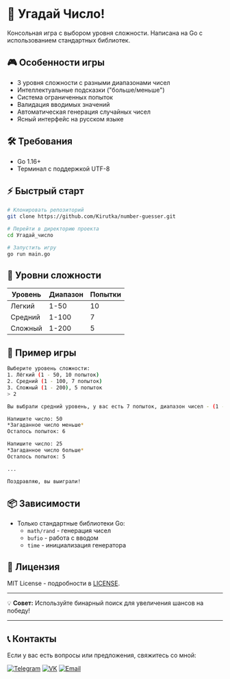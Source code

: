 # 🔢 Угадай Число!

Консольная игра с выбором уровня сложности. Написана на Go с использованием стандартных библиотек.


## 🎮 Особенности игры
- 3 уровня сложности с разными диапазонами чисел
- Интеллектуальные подсказки ("больше/меньше")
- Система ограниченных попыток
- Валидация вводимых значений
- Автоматическая генерация случайных чисел
- Ясный интерфейс на русском языке

## 🛠️ Требования
- Go 1.16+
- Терминал с поддержкой UTF-8

## ⚡ Быстрый старт
```bash
# Клонировать репозиторий
git clone https://github.com/Kirutka/number-guesser.git

# Перейти в директорию проекта
cd Угадай_число

# Запустить игру
go run main.go
```

## 🎯 Уровни сложности
| Уровень  | Диапазон | Попытки |
|----------|----------|---------|
| Легкий   | 1-50     | 10      |
| Средний  | 1-100    | 7       |
| Сложный  | 1-200    | 5       |

## 📖 Пример игры
```bash
Выберите уровень сложности: 
1. Лёгкий (1 - 50, 10 попыток)
2. Средний (1 - 100, 7 попыток)
3. Сложный (1 - 200), 5 попыток
> 2

Вы выбрали средний уровень, у вас есть 7 попыток, диапазон чисел - (1 - 100)

Напишите число: 50
*Загаданное число меньше*
Осталось попыток: 6

Напишите число: 25
*Загаданное число больше*
Осталось попыток: 5

... 

Поздравляю, вы выиграли!
```

## 📦 Зависимости
- Только стандартные библиотеки Go:
  - `math/rand` - генерация чисел
  - `bufio` - работа с вводом
  - `time` - инициализация генератора

## 📜 Лицензия
MIT License - подробности в [LICENSE](LICENSE).

---

💡 **Совет:** Используйте бинарный поиск для увеличения шансов на победу!  

---

## 📞 Контакты  
Если у вас есть вопросы или предложения, свяжитесь со мной:  

[![Telegram](https://img.shields.io/badge/-@Lesnoy_umorust-2CA5E0?style=flat&logo=telegram)](https://t.me/Lesnoy_umorust)
[![VK](https://img.shields.io/badge/-VK-0077FF?style=flat&logo=vk)](https://vk.com/id549536760)
[![Email](https://img.shields.io/badge/-kirillzaporozec48@gmail.com-D14836?style=flat&logo=gmail)](mailto:kirillzaporozec48@gmail.com)
